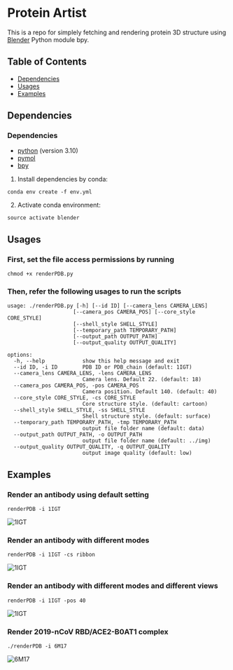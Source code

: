 # Protein Artist
This is a repo for simplely fetching and rendering protein 3D structure using [Blender](https://www.blender.org/) Python module bpy.

## Table of Contents
- [Dependencies](#dependencies)
- [Usages](#usages)
- [Examples](#examples)

## Dependencies
### Dependencies ###
* [python](https://www.python.org/) (version 3.10)
* [pymol](https://pymol.org/2/)
* [bpy](https://docs.blender.org/api/current/info_quickstart.html)

1. Install dependencies by conda:   
```
conda env create -f env.yml
```   
2. Activate conda environment:   
```
source activate blender
```

## Usages
### First, set the file access permissions by running ###
```
chmod +x renderPDB.py
```
### Then, refer the following usages to run the scripts ###
```
usage: ./renderPDB.py [-h] [--id ID] [--camera_lens CAMERA_LENS]
                     [--camera_pos CAMERA_POS] [--core_style CORE_STYLE]
                     [--shell_style SHELL_STYLE]
                     [--temporary_path TEMPORARY_PATH]
                     [--output_path OUTPUT_PATH]
                     [--output_quality OUTPUT_QUALITY]

options:
  -h, --help            show this help message and exit
  --id ID, -i ID        PDB ID or PDB_chain (default: 1IGT)
  --camera_lens CAMERA_LENS, -lens CAMERA_LENS
                        Camera lens. Default 22. (default: 18)
  --camera_pos CAMERA_POS, -pos CAMERA_POS
                        Camera position. Default 140. (default: 40)
  --core_style CORE_STYLE, -cs CORE_STYLE
                        Core structure style. (default: cartoon)
  --shell_style SHELL_STYLE, -ss SHELL_STYLE
                        Shell structure style. (default: surface)
  --temporary_path TEMPORARY_PATH, -tmp TEMPORARY_PATH
                        output file folder name (default: data)
  --output_path OUTPUT_PATH, -o OUTPUT_PATH
                        output file folder name (default: ../img)
  --output_quality OUTPUT_QUALITY, -q OUTPUT_QUALITY
                        output image quality (default: low)
```   

## Examples

### Render an antibody using default setting
```
renderPDB -i 1IGT
```

![1IGT](/img/1IGT_style1_1.png)

### Render an antibody with different modes
```
renderPDB -i 1IGT -cs ribbon
```
![1IGT](/img/1IGT_style3.png)
### Render an antibody with different modes and different views
```
renderPDB -i 1IGT -pos 40
```
![1IGT](/img/1IGT_style4_1.png)
### Render 2019-nCoV RBD/ACE2-B0AT1 complex
```
./renderPDB -i 6M17
```
![6M17](/img/6M17.png)

